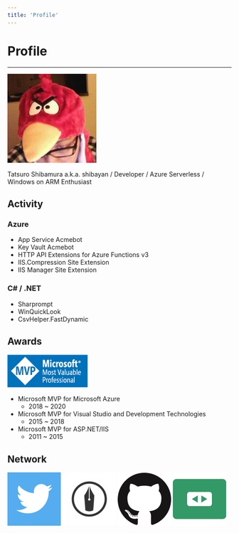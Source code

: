```yaml
---
title: 'Profile'
---
```


# Profile

---

![Tatsuro Shibamura](./images/shibayan.jpg)

Tatsuro Shibamura a.k.a. shibayan / Developer / Azure Serverless / Windows on ARM Enthusiast

## Activity

### Azure

- App Service Acmebot
- Key Vault Acmebot
- HTTP API Extensions for Azure Functions v3
- IIS.Compression Site Extension
- IIS Manager Site Extension

### C# / .NET

- Sharprompt
- WinQuickLook
- CsvHelper.FastDynamic

## Awards

[![Microsoft MVP](./images/msmvp.png)](https://mvp.microsoft.com/en-us/PublicProfile/4032161)

- Microsoft MVP for Microsoft Azure
  - 2018 ~ 2020
- Microsoft MVP for Visual Studio and Development Technologies
  - 2015 ~ 2018
- Microsoft MVP for ASP.NET/IIS
  - 2011 ~ 2015

## Network

[![Twitter](./images/twitter.png)](https://twitter.com/shibayan)
[![Hatena Blog](./images/hatenablog.png)](https://blog.shibayan.jp)
[![GitHub](./images/github.png)](https://github.com/shibayan)
[![SpeakerDeck](./images/speakerdeck.png)](https://speakerdeck.com/shibayan)
